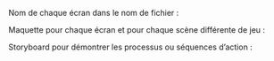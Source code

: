 Nom de chaque écran dans le nom de fichier :


Maquette pour chaque écran et pour chaque scène différente de jeu :


Storyboard pour démontrer les processus ou séquences d’action :
